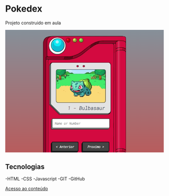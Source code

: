 # Pokedex

Projeto construido em aula

![preview](image/preview.png)

## Tecnologias

-HTML
-CSS
-Javascript
-GIT
-GitHub

[Acesso ao conteúdo]()